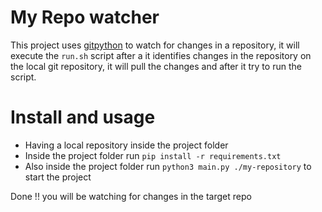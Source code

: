 # My Repo watcher

This project uses [gitpython](https://gitpython.readthedocs.io/en/stable/intro.html) to watch for changes in a repository, it will execute the `run.sh` script after a it identifies changes in the repository on the local git repository, it will pull the changes and after it try to run the script.

# Install and usage
+ Having a local repository inside the project folder
+ Inside the project folder run `pip install -r requirements.txt`
+ Also inside the project folder run `python3 main.py ./my-repository` to start the project

Done !! you will be watching for changes in the target repo